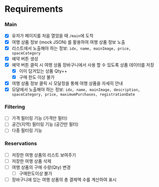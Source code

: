 # Requirements

### Main
- [x] 유저가 페이지를 처음 열었을 때 `/main`에 도착
- [x] 여행 상품 정보 (mock JSON) 를 활용하여 여행 상품 정보 노출
- [x] 리스트에서 노출해야 하는 정보: `idx, name, mainImage, price, spaceCategory`
- [x] 예약 버튼 생성 
- [x] 예약 버튼 클릭 시 여행 상품 장바구니에서 사용 할 수 있도록 상품 데이터를 저장
  - [x] 이미 담겨있는 상품 Qty++
  - [x] 구매 한도 이상 불가
- [x] 여행 상품 정보 클릭 시 모달창을 통해 여행 상품을 자세히 안내
- [x] 모달에서 노출해야 하는 정보: `idx, name, mainImage, description, spaceCategory, price, maximumPurchases, registrationDate`

### Filtering
- [ ] 가격 필터링 기능 (가격만 필터)
- [ ] 공간(지역) 필터링 기능 (공간만 필터)
- [ ] 다중 필터링 기능

### Reservations
- [ ] 저장한 여행 상품의 리스트 보여주기
- [ ] 저장한 여행 상품 삭제
- [ ] 여행 상품의 구매 수량(Qty) 변경
  - [ ] 구매한도이상 불가
- [ ] 장바구니에 있는 여행 상품의 총 결제액 수를 계산하여 표시
